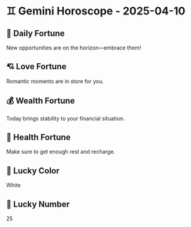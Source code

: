 # ♊ Gemini Horoscope - 2025-04-10

## 🎯 Daily Fortune

New opportunities are on the horizon—embrace them!

## 💘 Love Fortune

Romantic moments are in store for you.

## 💰 Wealth Fortune

Today brings stability to your financial situation.

## 🌱 Health Fortune

Make sure to get enough rest and recharge.

## 🎨 Lucky Color

White

## 🔢 Lucky Number

25
